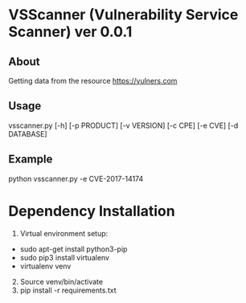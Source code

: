 # VSScanner (Vulnerability Service Scanner) ver 0.0.1

## About
Getting data from the resource https://vulners.com

## Usage
vsscanner.py [-h] [-p PRODUCT] [-v VERSION] [-c CPE] [-e CVE]
                    [-d DATABASE]

## Example
python vsscanner.py -e CVE-2017-14174
                    
# Dependency Installation
1. Virtual environment setup: 
- sudo apt-get install python3-pip
- sudo pip3 install virtualenv 
- virtualenv venv
2. Source venv/bin/activate
3. pip install -r requirements.txt
